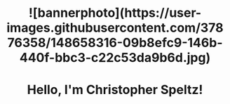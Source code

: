 <h1 align="center">![bannerphoto](https://user-images.githubusercontent.com/37876358/148658316-09b8efc9-146b-440f-bbc3-c22c53da9b6d.jpg)</h1>
<h1 align="center">Hello, I'm Christopher Speltz!</h1>
